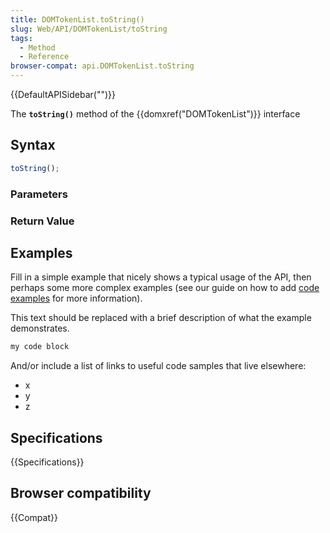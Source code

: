 ```yaml
---
title: DOMTokenList.toString()
slug: Web/API/DOMTokenList/toString
tags:
  - Method
  - Reference
browser-compat: api.DOMTokenList.toString
---
```

{{DefaultAPISidebar("")}}

The **`toString()`** method of the {{domxref("DOMTokenList")}} interface 

## Syntax

```js
toString();
```

### Parameters



### Return Value



## Examples

Fill in a simple example that nicely shows a typical usage of the API, then perhaps some more complex examples (see our guide on how to add [code examples](/en-US/docs/MDN/Contribute/Structures/Code_examples) for more information).

This text should be replaced with a brief description of what the example demonstrates.

```js
my code block
```

And/or include a list of links to useful code samples that live elsewhere:

*   x
*   y
*   z

## Specifications

{{Specifications}}

## Browser compatibility

{{Compat}}

